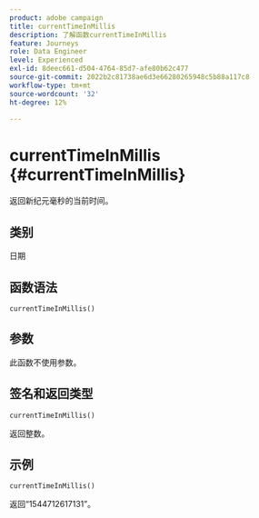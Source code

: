 ```yaml
---
product: adobe campaign
title: currentTimeInMillis
description: 了解函数currentTimeInMillis
feature: Journeys
role: Data Engineer
level: Experienced
exl-id: 8deec661-d504-4764-85d7-afe80b62c477
source-git-commit: 2022b2c81738ae6d3e66280265948c5b88a117c8
workflow-type: tm+mt
source-wordcount: '32'
ht-degree: 12%

---
```


# currentTimeInMillis {#currentTimeInMillis}

返回新纪元毫秒的当前时间。

## 类别

日期

## 函数语法

`currentTimeInMillis()`

## 参数

此函数不使用参数。

## 签名和返回类型

`currentTimeInMillis()`

返回整数。

## 示例

`currentTimeInMillis()`

返回“1544712617131”。
